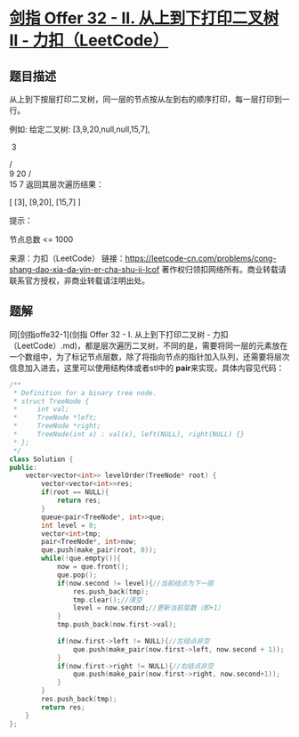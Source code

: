 # [剑指 Offer 32 - II. 从上到下打印二叉树 II - 力扣（LeetCode）](https://leetcode-cn.com/problems/cong-shang-dao-xia-da-yin-er-cha-shu-ii-lcof/)

## 题目描述

从上到下按层打印二叉树，同一层的节点按从左到右的顺序打印，每一层打印到一行。

 

例如:
给定二叉树: [3,9,20,null,null,15,7],

​	3

   / \
  9  20
      /  \
   15   7
返回其层次遍历结果：

[
  [3],
  [9,20],
  [15,7]
]


提示：

节点总数 <= 1000

来源：力扣（LeetCode）
链接：https://leetcode-cn.com/problems/cong-shang-dao-xia-da-yin-er-cha-shu-ii-lcof
著作权归领扣网络所有。商业转载请联系官方授权，非商业转载请注明出处。



## 题解

同[剑指offe32-1](剑指 Offer 32 - I. 从上到下打印二叉树 - 力扣（LeetCode）.md)，都是层次遍历二叉树，不同的是，需要将同一层的元素放在一个数组中，为了标记节点层数，除了将指向节点的指针加入队列，还需要将层次信息加入进去，这里可以使用结构体或者stl中的 **pair**来实现，具体内容见代码：

```cpp
/**
 * Definition for a binary tree node.
 * struct TreeNode {
 *     int val;
 *     TreeNode *left;
 *     TreeNode *right;
 *     TreeNode(int x) : val(x), left(NULL), right(NULL) {}
 * };
 */
class Solution {
public:
    vector<vector<int>> levelOrder(TreeNode* root) {
        vector<vector<int>>res;
        if(root == NULL){
            return res;
        }
        queue<pair<TreeNode*, int>>que;
        int level = 0;
        vector<int>tmp;
        pair<TreeNode*, int>now;
        que.push(make_pair(root, 0));
        while(!que.empty()){
            now = que.front();
            que.pop();
            if(now.second != level){//当前结点为下一层
                res.push_back(tmp);
                tmp.clear();//清空
                level = now.second;//更新当前层数（即+1）
            }
            tmp.push_back(now.first->val);
            
            if(now.first->left != NULL){//左结点非空
                que.push(make_pair(now.first->left, now.second + 1));
            }
            if(now.first->right != NULL){//右结点非空
                que.push(make_pair(now.first->right, now.second+1));
            }
        }
        res.push_back(tmp);
        return res;
    }
};
```




